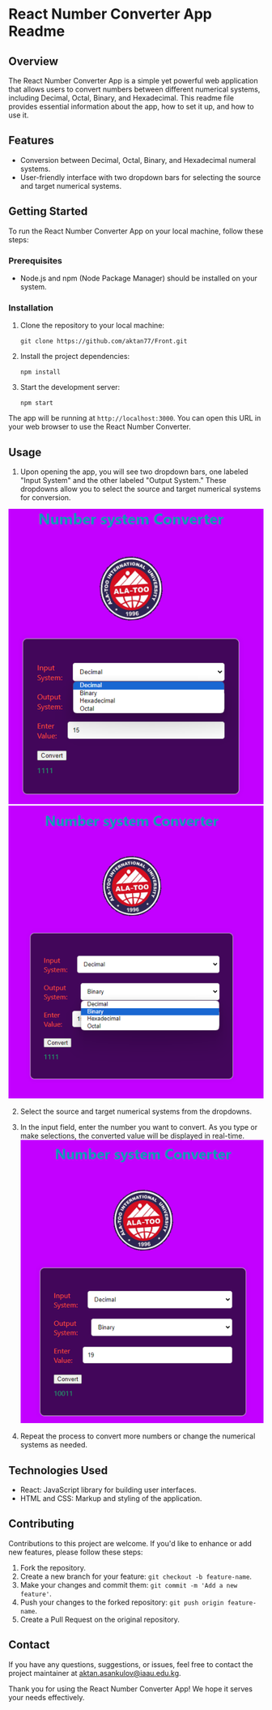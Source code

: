 # React Number Converter App Readme

## Overview

The React Number Converter App is a simple yet powerful web application that allows users to convert numbers between different numerical systems, including Decimal, Octal, Binary, and Hexadecimal. This readme file provides essential information about the app, how to set it up, and how to use it.

## Features

- Conversion between Decimal, Octal, Binary, and Hexadecimal numeral systems.
- User-friendly interface with two dropdown bars for selecting the source and target numerical systems.

## Getting Started

To run the React Number Converter App on your local machine, follow these steps:

### Prerequisites

- Node.js and npm (Node Package Manager) should be installed on your system.

### Installation

1. Clone the repository to your local machine:
   ```
   git clone https://github.com/aktan77/Front.git
   ```

2. Install the project dependencies:
   ```
   npm install
   ```

3. Start the development server:
   ```
   npm start
   ```

The app will be running at `http://localhost:3000`. You can open this URL in your web browser to use the React Number Converter.

## Usage

1. Upon opening the app, you will see two dropdown bars, one labeled "Input System" and the other labeled "Output System." These dropdowns allow you to select the source and target numerical systems for conversion.

![Alt text](image-3.png)
![Alt text](image-4.png)

2. Select the source and target numerical systems from the dropdowns.

3. In the input field, enter the number you want to convert. As you type or make selections, the converted value will be displayed in real-time.
![Alt text](image-5.png)
4. Repeat the process to convert more numbers or change the numerical systems as needed.

## Technologies Used

- React: JavaScript library for building user interfaces.
- HTML and CSS: Markup and styling of the application.

## Contributing

Contributions to this project are welcome. If you'd like to enhance or add new features, please follow these steps:

1. Fork the repository.
2. Create a new branch for your feature: `git checkout -b feature-name`.
3. Make your changes and commit them: `git commit -m 'Add a new feature'`.
4. Push your changes to the forked repository: `git push origin feature-name`.
5. Create a Pull Request on the original repository.

## Contact

If you have any questions, suggestions, or issues, feel free to contact the project maintainer at aktan.asankulov@iaau.edu.kg.

Thank you for using the React Number Converter App! We hope it serves your needs effectively.